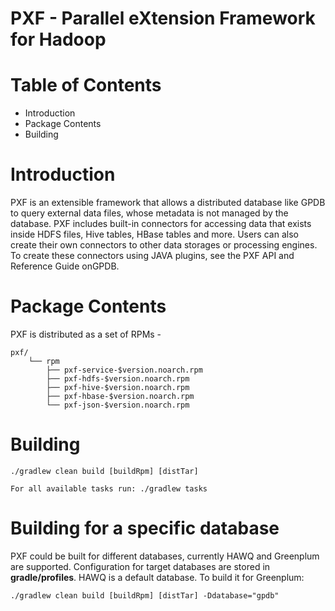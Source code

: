 PXF - Parallel eXtension Framework for Hadoop
============================================

Table of Contents
=================

* Introduction
* Package Contents
* Building

Introduction
============

PXF is an extensible framework that allows a distributed database like GPDB to query external data files, whose metadata is not managed by the database.
PXF includes built-in connectors for accessing data that exists inside HDFS files, Hive tables, HBase tables and more.
Users can also create their own connectors to other data storages or processing engines.
To create these connectors using JAVA plugins, see the PXF API and Reference Guide onGPDB.

Package Contents
================

PXF is distributed as a set of RPMs -

    pxf/
        └── rpm
            ├── pxf-service-$version.noarch.rpm
            ├── pxf-hdfs-$version.noarch.rpm
            ├── pxf-hive-$version.noarch.rpm
            ├── pxf-hbase-$version.noarch.rpm
            └── pxf-json-$version.noarch.rpm

Building
========

    ./gradlew clean build [buildRpm] [distTar]

    For all available tasks run: ./gradlew tasks
    

Building for a specific database
================================

PXF could be built for different databases, currently HAWQ and Greenplum are supported.
Configuration for target databases are stored in **gradle/profiles**.
HAWQ is a default database. To build it for Greenplum:

    ./gradlew clean build [buildRpm] [distTar] -Ddatabase="gpdb"
